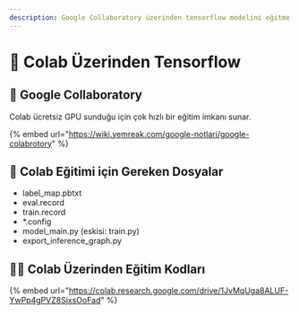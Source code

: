 ```yaml
---
description: Google Collaboratory üzerinden tensorflow modelini eğitme
---
```


# 🌠 Colab Üzerinden Tensorflow

## 🔰 Google Collaboratory <a id="oencelikle-google-collaboratory-nedir"></a>

Colab ücretsiz GPU sunduğu için çok hızlı bir eğitim imkanı sunar.

{% embed url="https://wiki.yemreak.com/google-notlari/google-colabrotory" %}

## 📂 Colab Eğitimi için Gereken Dosyalar <a id="colab-egitimi-icin-gereken-dosyalar"></a>

* label\_map.pbtxt
* eval.record
* train.record
* \*.config
* model\_main.py \(eskisi: train.py\)
* export\_inference\_graph.py

## 👩‍💻 Colab Üzerinden Eğitim Kodları <a id="colab-uezerinden-egitim-kodlari"></a>

{% embed url="https://colab.research.google.com/drive/1JvMqUga8ALUF-YwPp4gPVZ8SjxsOoFad" %}

